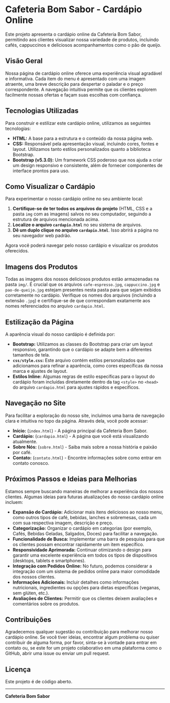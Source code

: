 # Cafeteria Bom Sabor - Cardápio Online

Este projeto apresenta o cardápio online da Cafeteria Bom Sabor, permitindo aos clientes visualizar nossa variedade de produtos, incluindo cafés, cappuccinos e deliciosos acompanhamentos como o pão de queijo.

## Visão Geral

Nossa página de cardápio online oferece uma experiência visual agradável e informativa. Cada item do menu é apresentado com uma imagem atraente, uma breve descrição para despertar o paladar e o preço correspondente. A navegação intuitiva permite que os clientes explorem facilmente nossas ofertas e façam suas escolhas com confiança.

## Tecnologias Utilizadas

Para construir e estilizar este cardápio online, utilizamos as seguintes tecnologias:

* **HTML:** A base para a estrutura e o conteúdo da nossa página web.
* **CSS:** Responsável pela apresentação visual, incluindo cores, fontes e layout. Utilizamos tanto estilos personalizados quanto a biblioteca Bootstrap.
* **Bootstrap (v5.3.0):** Um framework CSS poderoso que nos ajuda a criar um design responsivo e consistente, além de fornecer componentes de interface prontos para uso.

## Como Visualizar o Cardápio

Para experimentar o nosso cardápio online no seu ambiente local:

1.  **Certifique-se de ter todos os arquivos do projeto** (HTML, CSS e a pasta `img` com as imagens) salvos no seu computador, seguindo a estrutura de arquivos mencionada acima.
2.  **Localize o arquivo `cardapio.html`** no seu sistema de arquivos.
3.  **Dê um duplo clique no arquivo `cardapio.html`**. Isso abrirá a página no seu navegador web padrão.

Agora você poderá navegar pelo nosso cardápio e visualizar os produtos oferecidos.

## Imagens dos Produtos

Todas as imagens dos nossos deliciosos produtos estão armazenadas na pasta `img/`. É crucial que os arquivos `cafe-espresso.jpg`, `cappuccino.jpg` e `pao-de-queijo.jpg` estejam presentes nesta pasta para que sejam exibidos corretamente no cardápio. Verifique os nomes dos arquivos (incluindo a extensão `.jpg`) e certifique-se de que correspondam exatamente aos nomes referenciados no arquivo `cardapio.html`.

## Estilização da Página

A aparência visual do nosso cardápio é definida por:

* **Bootstrap:** Utilizamos as classes do Bootstrap para criar um layout responsivo, garantindo que o cardápio se adapte bem a diferentes tamanhos de tela.
* **`css/style.css`:** Este arquivo contém estilos personalizados que adicionamos para refinar a aparência, como cores específicas da nossa marca e ajustes de layout.
* **Estilos Inline:** Algumas regras de estilo específicas para o layout do cardápio foram incluídas diretamente dentro da tag `<style>` no `<head>` do arquivo `cardapio.html` para ajustes rápidos e específicos.

## Navegação no Site

Para facilitar a exploração do nosso site, incluímos uma barra de navegação clara e intuitiva no topo da página. Através dela, você pode acessar:

* **Início:** (`index.html`) - A página principal da Cafeteria Bom Sabor.
* **Cardápio:** (`cardapio.html`) - A página que você está visualizando atualmente.
* **Sobre Nós:** (`sobre.html`) - Saiba mais sobre a nossa história e paixão por café.
* **Contato:** (`contato.html`) - Encontre informações sobre como entrar em contato conosco.

## Próximos Passos e Ideias para Melhorias

Estamos sempre buscando maneiras de melhorar a experiência dos nossos clientes. Algumas ideias para futuras atualizações do nosso cardápio online incluem:

* **Expansão do Cardápio:** Adicionar mais itens deliciosos ao nosso menu, como outros tipos de café, bebidas, lanches e sobremesas, cada um com sua respectiva imagem, descrição e preço.
* **Categorização:** Organizar o cardápio em categorias (por exemplo, Cafés, Bebidas Geladas, Salgados, Doces) para facilitar a navegação.
* **Funcionalidade de Busca:** Implementar uma barra de pesquisa para que os clientes possam encontrar rapidamente um item específico.
* **Responsividade Aprimorada:** Continuar otimizando o design para garantir uma excelente experiência em todos os tipos de dispositivos (desktops, tablets e smartphones).
* **Integração com Pedidos Online:** No futuro, podemos considerar a integração com um sistema de pedidos online para maior comodidade dos nossos clientes.
* **Informações Adicionais:** Incluir detalhes como informações nutricionais, ingredientes ou opções para dietas específicas (veganas, sem glúten, etc.).
* **Avaliações de Clientes:** Permitir que os clientes deixem avaliações e comentários sobre os produtos.

## Contribuições

Agradecemos qualquer sugestão ou contribuição para melhorar nosso cardápio online. Se você tiver ideias, encontrar algum problema ou quiser contribuir de alguma forma, por favor, sinta-se à vontade para entrar em contato ou, se este for um projeto colaborativo em uma plataforma como o GitHub, abrir uma issue ou enviar um pull request.

## Licença

Este projeto é de código aberto.

---

**Cafeteria Bom Sabor**
